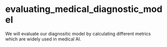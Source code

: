 # evaluating_medical_diagnostic_model

We will evaluate our diagnositic model by calculating different metrics which are widely used in medical AI.